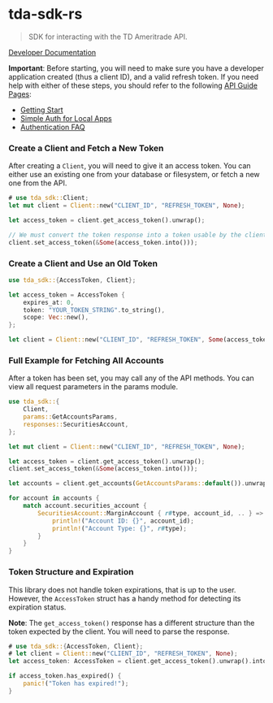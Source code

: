 # tda-sdk-rs

> SDK for interacting with the TD Ameritrade API.

[Developer Documentation](https://developer.tdameritrade.com/)

**Important**: Before starting, you will need to make sure you have a
developer application created (thus a client ID), and a valid refresh token.
If you need help with either of these steps, you should refer to the
following [API Guide Pages](https://developer.tdameritrade.com/guides):

- [Getting Start](https://developer.tdameritrade.com/content/getting-started)
- [Simple Auth for Local Apps](https://developer.tdameritrade.com/content/simple-auth-local-apps)
- [Authentication FAQ](https://developer.tdameritrade.com/content/authentication-faq)

### Create a Client and Fetch a New Token

After creating a `Client`, you will need to give it an
access token. You can either use an existing one from your database or
filesystem, or fetch a new one from the API.

```rust
# use tda_sdk::Client;
let mut client = Client::new("CLIENT_ID", "REFRESH_TOKEN", None);

let access_token = client.get_access_token().unwrap();

// We must convert the token response into a token usable by the client.
client.set_access_token(&Some(access_token.into()));
```

### Create a Client and Use an Old Token

```rust
use tda_sdk::{AccessToken, Client};

let access_token = AccessToken {
    expires_at: 0,
    token: "YOUR_TOKEN_STRING".to_string(),
    scope: Vec::new(),
};

let client = Client::new("CLIENT_ID", "REFRESH_TOKEN", Some(access_token));
```

### Full Example for Fetching All Accounts

After a token has been set, you may call any of the API methods. You can
view all request parameters in the params module.

```rust
use tda_sdk::{
    Client,
    params::GetAccountsParams,
    responses::SecuritiesAccount,
};

let mut client = Client::new("CLIENT_ID", "REFRESH_TOKEN", None);

let access_token = client.get_access_token().unwrap();
client.set_access_token(&Some(access_token.into()));

let accounts = client.get_accounts(GetAccountsParams::default()).unwrap();

for account in accounts {
    match account.securities_account {
        SecuritiesAccount::MarginAccount { r#type, account_id, .. } => {
            println!("Account ID: {}", account_id);
            println!("Account Type: {}", r#type);
        }
    }
}
```

### Token Structure and Expiration

This library does not handle token expirations, that is up to the user.
However, the `AccessToken` struct has a handy
method for detecting its expiration status.

**Note**: The `get_access_token()` response has a different structure than
the token expected by the client. You will need to parse the response.

```rust
# use tda_sdk::{AccessToken, Client};
# let client = Client::new("CLIENT_ID", "REFRESH_TOKEN", None);
let access_token: AccessToken = client.get_access_token().unwrap().into();

if access_token.has_expired() {
    panic!("Token has expired!");
}
```
